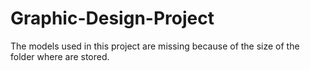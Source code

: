 # Graphic-Design-Project
The models used in this project are missing because of the size of the folder where are stored.

